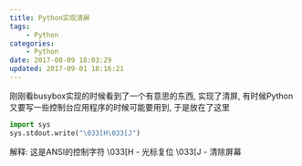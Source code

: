 ```yaml
---
title: Python实现清屏
tags: 
    - Python
categories:
    - Python
date: 2017-08-09 18:03:29
updated: 2017-09-01 18:16:21
---
```

刚刚看busybox实现的时候看到了一个有意思的东西, 实现了清屏, 
有时候Python又要写一些控制台应用程序的时候可能要用到, 于是放在了这里


<!--more-->

```python
import sys
sys.stdout.write("\033[H\033[J")
```

解释:
这是ANSI的控制字符
\033[H - 光标复位
\033[J - 清除屏幕
